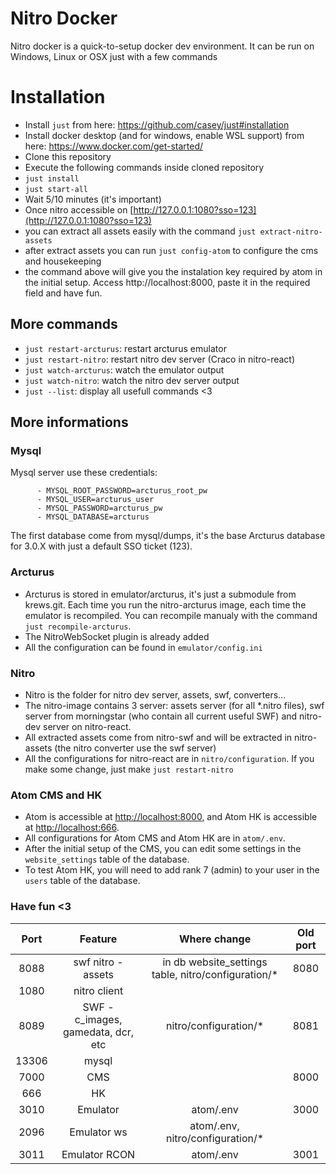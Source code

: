 # Nitro Docker
Nitro docker is a quick-to-setup docker dev environment. It can be run on Windows, Linux or OSX just with a few commands

# Installation
- Install ``just`` from here: https://github.com/casey/just#installation
- Install docker desktop (and for windows, enable WSL support) from here: https://www.docker.com/get-started/
- Clone this repository
- Execute the following commands inside cloned repository
- `just install`
- `just start-all`
- Wait 5/10 minutes (it's important)
- Once nitro accessible on [http://127.0.0.1:1080?sso=123](http://127.0.0.1:1080?sso=123)
- you can extract all assets easily with the command `just extract-nitro-assets`
- after extract assets you can run `just config-atom` to configure the cms and housekeeping
- the command above will give you the instalation key required by atom in the initial setup. Access http://localhost:8000, paste it in the required field and have fun.

## More commands
- `just restart-arcturus`: restart arcturus emulator
- `just restart-nitro`: restart nitro dev server (Craco in nitro-react)
- `just watch-arcturus`: watch the emulator output
- `just watch-nitro`: watch the nitro dev server output
- `just --list`: display all usefull commands <3

## More informations
### Mysql
Mysql server use these credentials:
```
      - MYSQL_ROOT_PASSWORD=arcturus_root_pw
      - MYSQL_USER=arcturus_user
      - MYSQL_PASSWORD=arcturus_pw
      - MYSQL_DATABASE=arcturus
```
The first database come from mysql/dumps, it's the base Arcturus database for 3.0.X with just a default SSO ticket (123).

### Arcturus
- Arcturus is stored in emulator/arcturus, it's just a submodule from krews.git. Each time you run the nitro-arcturus image, each time the emulator is recompiled. You can recompile manualy with the command `just recompile-arcturus`.
- The NitroWebSocket plugin is already added
- All the configuration can be found in `emulator/config.ini`

### Nitro
- Nitro is the folder for nitro dev server, assets, swf, converters...
- The nitro-image contains 3 server: assets server (for all *.nitro files), swf server from morningstar (who contain all current useful SWF) and nitro-dev server on nitro-react.
- All extracted assets come from nitro-swf and will be extracted in nitro-assets (the nitro converter use the swf server)
- All the configurations for nitro-react are in `nitro/configuration`. If you make some change, just make `just restart-nitro`

### Atom CMS and HK

-   Atom is accessible at [http://localhost:8000](http://localhost:8000/), and Atom HK is accessible at [http://localhost:666](http://localhost:666/).
-   All configurations for Atom CMS and Atom HK are in `atom/.env`.
-   After the initial setup of the CMS, you can edit some settings in the `website_settings` table of the database.
-   To test Atom HK, you will need to add rank 7 (admin) to your user in the `users` table of the database.

### Have fun <3

| Port    | Feature                            | Where change                                           | Old port    |
| :---:   | :---:                              | :---:                                                  | :---:       |
| 8088    | swf nitro - assets                 | in db website_settings table, nitro/configuration/*    | 8080        |
| 1080    | nitro client                       |                                                        |             |
| 8089    | SWF - c_images, gamedata, dcr, etc | nitro/configuration/*                                  | 8081        |
| 13306   | mysql                              |                                                        |             |
| 7000    | CMS                                |                                                        | 8000        |
| 666     | HK                                 |                                                        |             |
| 3010    | Emulator                           |  atom/.env                                             | 3000        |
| 2096    | Emulator ws                        | atom/.env, nitro/configuration/*                       |             |
| 3011    | Emulator RCON                      |  atom/.env                                             | 3001        |
